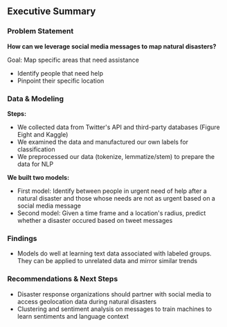 ## Executive Summary

### Problem Statement
**How can we leverage social media messages to map natural disasters?**

Goal: Map specific areas that need assistance

- Identify people that need help
- Pinpoint their specific location

### Data & Modeling
**Steps:**

- We collected data from Twitter's API and third-party databases (Figure Eight and Kaggle)
- We examined the data and manufactured our own labels for classification
- We preprocessed our data (tokenize, lemmatize/stem) to prepare the data for NLP

**We built two models:**

- First model: Identify between people in urgent need of help after a natural disaster and those whose needs are not as urgent based on a social media message
- Second model: Given a time frame and a location's radius, predict whether a disaster occured based on tweet messages

### Findings
- Models do well at learning text data associated with labeled groups. They can be applied to unrelated data and mirror similar trends


### Recommendations & Next Steps
- Disaster response organizations should partner with social media to access geolocation data during natural disasters 
- Clustering and sentiment analysis on messages to train machines to learn sentiments and language context
